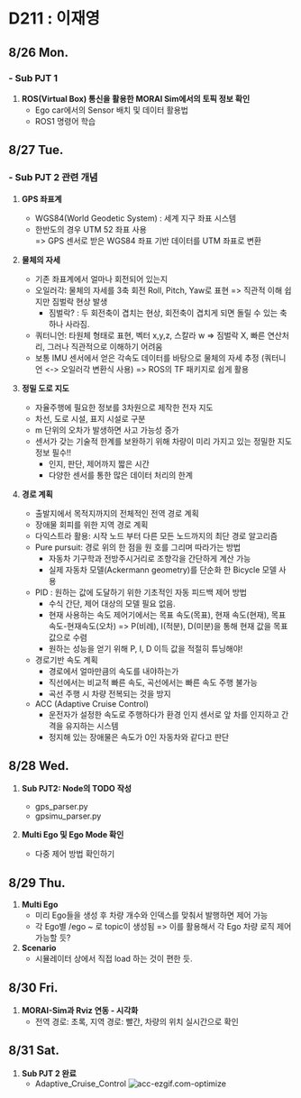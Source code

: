 # D211 : 이재영

## 8/26 Mon.
### - Sub PJT 1
1. **ROS(Virtual Box) 통신을 활용한 MORAI Sim에서의 토픽 정보 확인**
    - Ego car에서의 Sensor 배치 및 데이터 활용법
    - ROS1 명령어 학습

## 8/27 Tue.
### - Sub PJT 2 관련 개념 
1. **GPS 좌표계**
    - WGS84(World Geodetic System) : 세계 지구 좌표 시스템
    - 한반도의 경우 UTM 52 좌표 사용  
    => GPS 센서로 받은 WGS84 좌표 기반 데이터를 UTM 좌표로 변환  

2. **물체의 자세**
    - 기존 좌표계에서 얼마나 회전되어 있는지
    - 오일러각: 물체의 자세를 3축 회전 Roll, Pitch, Yaw로 표현 => 직관적 이해 쉽지만 짐벌락 현상 발생
        - 짐벌락? : 두 회전축이 겹치는 현상, 회전축이 겹치게 되면 돌릴 수 있는 축 하나 사라짐.
    - 쿼터니언: 타원체 형태로 표현, 벡터 x,y,z, 스칼라 w => 짐벌락 X, 빠른 연산처리, 그러나 직관적으로 이해하기 어려움
    - 보통 IMU 센서에서 얻은 각속도 데이터를 바탕으로 물체의 자세 추정 (쿼터니언 <-> 오일러각 변환식 사용) => ROS의 TF 패키지로 쉽게 활용  

3. **정밀 도로 지도** 
    - 자율주행에 필요한 정보를 3차원으로 제작한 전자 지도
    - 차선, 도로 시설, 표지 시설로 구분
    - m 단위의 오차가 발생하면 사고 가능성 증가 
    - 센서가 갖는 기술적 한계를 보완하기 위해 차량이 미리 가지고 있는 정밀한 지도 정보 필수!!
        - 인지, 판단, 제어까지 짧은 시간
        - 다양한 센서를 통한 많은 데이터 처리의 한계  

4. **경로 계획**
    - 출발지에서 목적지까지의 전체적인 전역 경로 계획
    - 장애물 회피를 위한 지역 경로 계획
    - 다익스트라 활용: 시작 노드 부터 다른 모든 노드까지의 최단 경로 알고리즘
    - Pure pursuit: 경로 위의 한 점을 원 호를 그리며 따라가는 방법
        - 자동차 기구학과 전방주시거리로 조향각을 간단하게 계산 가능
        - 실제 자동차 모델(Ackermann geometry)를 단순화 한 Bicycle 모델 사용
    - PID : 원하는 값에 도달하기 위한 기초적인 자동 피드백 제어 방법
        - 수식 간단, 제어 대상의 모델 필요 없음. 
        - 현재 사용하는 속도 제어기에서는 목표 속도(목표), 현재 속도(현재), 목표속도-현재속도(오차) => P(비례), I(적분), D(미분)을 통해 현재 값을 목표 값으로 수렴 
        - 원하는 성능을 얻기 위해 P, I, D 이득 값을 적절히 튜닝해야!
    - 경로기반 속도 계획
        - 경로에서 얼마만큼의 속도를 내야하는가
        - 직선에서는 비교적 빠른 속도, 곡선에서는 빠른 속도 주행 불가능
        - 곡선 주행 시 차량 전복되는 것을 방지 
    - ACC (Adaptive Cruise Control)
        - 운전자가 설정한 속도로 주행하다가 환경 인지 센서로 앞 차를 인지하고 간격을 유지하는 시스템
        - 정지해 있는 장애물은 속도가 0인 자동차와 같다고 판단

## 8/28 Wed.
1. **Sub PJT2: Node의 TODO 작성**
    - gps_parser.py
    - gpsimu_parser.py

2. **Multi Ego 및 Ego Mode 확인**
    - 다중 제어 방법 확인하기 

## 8/29 Thu.
1. **Multi Ego**
    - 미리 Ego들을 생성 후 차량 개수와 인덱스를 맞춰서 발행하면 제어 가능
    - 각 Ego별 /ego ~ 로 topic이 생성됨 => 이를 활용해서 각 Ego 차량 로직 제어 가능할 듯?
2. **Scenario**
    - 시뮬레이터 상에서 직접 load 하는 것이 편한 듯.

## 8/30 Fri.
1. **MORAI-Sim과 Rviz 연동 - 시각화**
    - 전역 경로: 초록, 지역 경로: 빨간, 차량의 위치 실시간으로 확인 

## 8/31 Sat.
1. **Sub PJT 2 완료**
    - Adaptive_Cruise_Control
![acc-ezgif.com-optimize](/uploads/bcb93704d377391e96ff6055813aa813/acc-ezgif.com-optimize.gif)